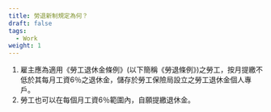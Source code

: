 ```yaml
---
title: 勞退新制規定為何？
draft: false
tags:
  - Work
weight: 1
---
```

1. 雇主應為適用《勞工退休金條例》(以下簡稱《勞退條例》)之勞工，按月提繳不低於其每月工資6％之退休金，儲存於勞工保險局設立之勞工退休金個人專戶。
2. 勞工也可以在每個月工資6％範圍內，自願提繳退休金。